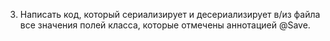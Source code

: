 3. Написать код, который сериализирует и десериализирует в/из файла все значения полей класса, которые
отмечены аннотацией @Save.